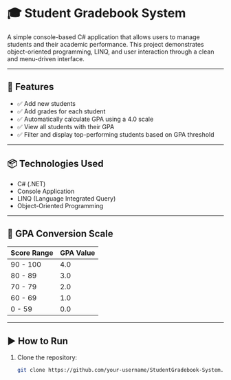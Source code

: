 ﻿# 🎓 Student Gradebook System

A simple console-based C# application that allows users to manage students and their academic performance. This project demonstrates object-oriented programming, LINQ, and user interaction through a clean and menu-driven interface.

---

## 📌 Features

- ✅ Add new students
- ✅ Add grades for each student
- ✅ Automatically calculate GPA using a 4.0 scale
- ✅ View all students with their GPA
- ✅ Filter and display top-performing students based on GPA threshold

---

## 📦 Technologies Used

- C# (.NET)
- Console Application
- LINQ (Language Integrated Query)
- Object-Oriented Programming

---

## 🧮 GPA Conversion Scale

| Score Range | GPA Value |
|-------------|-----------|
| 90 - 100    | 4.0       |
| 80 - 89     | 3.0       |
| 70 - 79     | 2.0       |
| 60 - 69     | 1.0       |
| 0  - 59     | 0.0       |

---

## ▶️ How to Run

1. Clone the repository:
   ```bash
   git clone https://github.com/your-username/StudentGradebook-System.git
